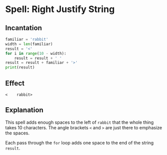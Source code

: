 # Spell: Right Justify String

## Incantation

```python
familiar = 'rabbit'
width = len(familiar)
result = '<'
for i in range(10 - width):
    result = result + ' '
result = result + familiar + '>'
print(result)
```

## Effect

```
<    rabbit>
```

## Explanation

This spell adds enough spaces to the left of `rabbit` that the whole thing takes 10 characters. The angle brackets
`<` and `>` are just there to emphasize the spaces.

Each pass through the `for` loop adds one space to the end of the string `result`.